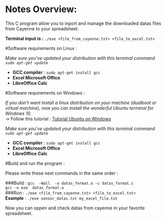 # Notes Overview:
This C program allow you to inport and manage the downloaded datas files from Cayenne to your spreadsheet.    

**Terminal input is :** `./exe <file_from_cayenne.txt> <file_to_excel.txt>`  

#Software requirements on Linux :

_Make sure you've updated your distribution with this terminal command `sudo apt-get update`_  

* **GCC compiler** : `sudo apt-get install gcc`  
* **Excel Microsoft Office**
* **LibreOffice Calc**

#Software requirements on Windows :

_If you don't want install a linux distribution on your machine (dualboot or virtual machine), now you can install the wonderful Ubuntu terminal for Windows 10._  
 -> Follow this tutorial : [Tutorial Ubuntu on Windows](https://ubuntu.com/tutorials/tutorial-ubuntu-on-windows#1-overview)  

_Make sure you've updated your distribution with this terminal command `sudo apt-get update`_  

* **GCC compiler** : `sudo apt-get install gcc`  
* **Excel Microsoft Office**
* **LibreOffice Calc**

#Build and run the program :

Please write these next commands in the same order :  

###Build :
`gcc  -Wall  -o datas_format.o -c datas_format.c`  
`gcc -o exe  datas_format.o`  
###Run :
`./exe <file_from_cayenne.txt> <file_to_excel.txt>`  
**Example** : `./exe sensor_datas.txt my_excel_file.txt`  



Now you can oppen and check datas from cayenne in your favorite spreadsheet.
